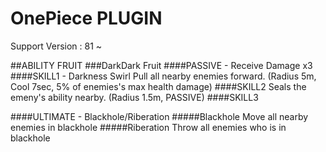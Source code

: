 # OnePiece PLUGIN

Support Version : 81 ~

##ABILITY FRUIT
###DarkDark Fruit
####PASSIVE - 
Receive Damage x3
####SKILL1 - Darkness Swirl
Pull all nearby enemies forward. (Radius 5m, Cool 7sec, 5% of enemies's max health damage)
####SKILL2
Seals the emeny's ability nearby. (Radius 1.5m, PASSIVE)
####SKILL3

####ULTIMATE - Blackhole/Riberation
#####Blackhole
Move all nearby enemies in blackhole
#####Riberation
Throw all enemies who is in blackhole
